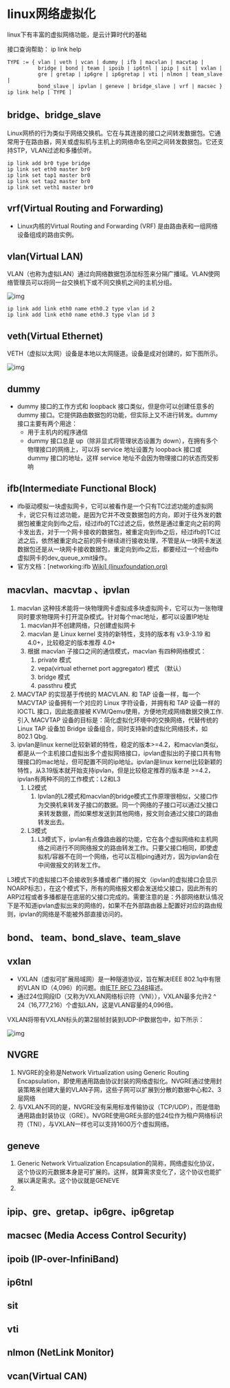 # linux网络虚拟化

linux下有丰富的虚拟网络功能，是云计算时代的基础

接口查询帮助： ip link help

```Shell
TYPE := { vlan | veth | vcan | dummy | ifb | macvlan | macvtap |
          bridge | bond | team | ipoib | ip6tnl | ipip | sit | vxlan |
          gre | gretap | ip6gre | ip6gretap | vti | nlmon | team_slave |
          bond_slave | ipvlan | geneve | bridge_slave | vrf | macsec }
ip link help [ TYPE ]
```

## bridge、bridge_slave 

Linux网桥的行为类似于网络交换机。它在与其连接的接口之间转发数据包。它通常用于在路由器，网关或虚拟机与主机上的网络命名空间之间转发数据包。它还支持STP，VLAN过滤和多播侦听。

```Shell
ip link add br0 type bridge
ip link set eth0 master br0
ip link set tap1 master br0
ip link set tap2 master br0
ip link set veth1 master br0
```

## vrf(Virtual Routing and Forwarding)

- Linux内核的Virtual Routing and Forwarding (VRF) 是由路由表和一组网络设备组成的路由实例。

## vlan(Virtual LAN)

VLAN（也称为虚拟LAN）通过向网络数据包添加标签来分隔广播域。VLAN使网络管理员可以将同一台交换机下或不同交换机之间的主机分组。

![img](/Users/lichenlu/Desktop/md/img/vlan.jpeg)

```Shell
ip link add link eth0 name eth0.2 type vlan id 2
ip link add link eth0 name eth0.3 type vlan id 3
```

## veth(Virtual Ethernet)

VETH（虚拟以太网）设备是本地以太网隧道。设备是成对创建的，如下图所示。

![img](/Users/lichenlu/Desktop/md/img/veth.png)

## dummy

- dummy 接口的工作方式和 loopback 接口类似，但是你可以创建任意多的 dummy 接口。它提供路由数据包的功能，但实际上又不进行转发。dummy 接口主要有两个用途：
  - 用于主机内的程序通信
  - dummy 接口总是 up（除非显式将管理状态设置为 down），在拥有多个物理接口的网络上，可以将 service 地址设置为 loopback 接口或 dummy 接口的地址，这样 service 地址不会因为物理接口的状态而受影响

## ifb(Intermediate Functional Block)

-  ifb驱动模拟一块虚拟网卡，它可以被看作是一个只有TC过滤功能的虚拟网卡，说它只有过滤功能，是因为它并不改变数据包的方向，即对于往外发的数据包被重定向到ifb之后，经过ifb的TC过滤之后，依然是通过重定向之前的网卡发出去，对于一个网卡接收的数据包，被重定向到ifb之后，经过ifb的TC过滤之后，依然被重定向之前的网卡继续进行接收处理，不管是从一块网卡发送数据包还是从一块网卡接收数据包，重定向到ifb之后，都要经过一个经由ifb虚拟网卡的dev_queue_xmit操作。
- 官方文档：[networking:ifb [Wiki\] (linuxfoundation.org)](https://wiki.linuxfoundation.org/networking/ifb)

## macvlan、macvtap 、ipvlan

1. macvlan 这种技术能将一块物理网卡虚拟成多块虚拟网卡，它可以为一张物理同时要求物理网卡打开混杂模式。针对每个mac地址，都可以设置IP地址
   1. macvlan并不创建网络，只创建虚拟网卡
   2. macvlan 是 Linux kernel 支持的新特性，支持的版本有 v3.9-3.19 和 4.0+，比较稳定的版本推荐 4.0+
   3. 根据 macvlan 子接口之间的通信模式，macvlan 有四种网络模式：
      1. private 模式
      2. vepa(virtual ethernet port aggregator) 模式 （默认）
      3. bridge 模式
      4. passthru 模式
2. MACVTAP 的实现基于传统的 MACVLAN. 和 TAP 设备一样，每一个 MACVTAP 设备拥有一个对应的 Linux 字符设备，并拥有和 TAP 设备一样的 IOCTL 接口，因此能直接被 KVM/Qemu使用，方便地完成网络数据交换工作. 引入 MACVTAP 设备的目标是：简化虚拟化环境中的交换网络，代替传统的 Linux TAP 设备加 Bridge 设备组合，同时支持新的虚拟化网络技术，如 802.1 Qbg.
3. ipvlan是linux kernel比较新颖的特性，稳定的版本>=4.2，和macvlan类似，都是从一个主机接口虚拟出多个虚拟网络接口，ipvlan虚拟出的子接口共有物理接口的mac地址，但可配置不同的ip地址。ipvlan是linux kernel比较新颖的特性，从3.19版本就开始支持ipvlan，但是比较稳定推荐的版本是 >=4.2，ipvlan有两种不同的工作模式：L2和L3
   1. L2模式
      1. Ipvlan的L2模式和macvlan的bridge模式工作原理很相似，父接口作为交换机来转发子接口的数据。同一个网络的子接口可以通过父接口来转发数据，而如果想发送到其他网络，报文则会通过父接口的路由转发出去。
   2. L3模式
      1. L3模式下，ipvlan有点像路由器的功能，它在各个虚拟网络和主机网络之间进行不同网络报文的路由转发工作。只要父接口相同，即使虚拟机/容器不在同一个网络，也可以互相ping通对方，因为ipvlan会在中间做报文的转发工作。

L3模式下的虚拟接口不会接收到多播或者广播的报文（ipvlan的虚拟接口会显示NOARP标志），在这个模式下，所有的网络报文都会发送给父接口，因此所有的ARP过程或者多播都是在底层的父接口完成的。需要注意的是：外部网络默认情况下是不知道ipvlan虚拟出来的网络的，如果不在外部路由器上配置好对应的路由规则，ipvlan的网络是不能被外部直接访问的。

## bond、 team、bond_slave、team_slave

## vxlan

- VXLAN（虚拟可扩展局域网）是一种隧道协议，旨在解决IEEE 802.1q中有限的VLAN ID（4,096）的问题。由[IETF RFC 7348](https://tools.ietf.org/html/rfc7348)描述。
- 通过24位网段ID（又称为VXLAN网络标识符（VNI）），VXLAN最多允许2 ^ 24（16,777,216）个虚拟LAN，这是VLAN容量的4,096倍。

VXLAN将带有VXLAN标头的第2层帧封装到UDP-IP数据包中，如下所示：

![img](/Users/lichenlu/Desktop/md/img/vxlan.png)

## NVGRE

1. NVGRE的全称是Network Virtualization using Generic Routing Encapsulation，即使用通用路由协议封装的网络虚拟化。NVGRE通过使用封装策略来创建大量的VLAN子网，这些子网可以扩展到分散的数据中心和2、3层网络
2. 与VXLAN不同的是，NVGRE没有采用标准传输协议（TCP/UDP），而是借助通用路由封装协议（GRE）。NVGRE使用GRE头部的低24位作为租户网络标识符（TNI），与VXLAN一样也可以支持1600万个虚拟网络。

## geneve

1. Generic Network Virtualization Encapsulation的简称，网络虚拟化协议，这个协议的元数据本身是可扩展的。这样，就算需求变化了，这个协议也能扩展以满足需求。这个协议就是GENEVE
2. 



## ipip、gre、gretap、ip6gre、ip6gretap



## macsec (Media Access Control Security)



## ipoib (IP-over-InfiniBand)



## ip6tnl



## sit



## vti



## nlmon (NetLink Monitor)



## vcan(Virtual CAN)